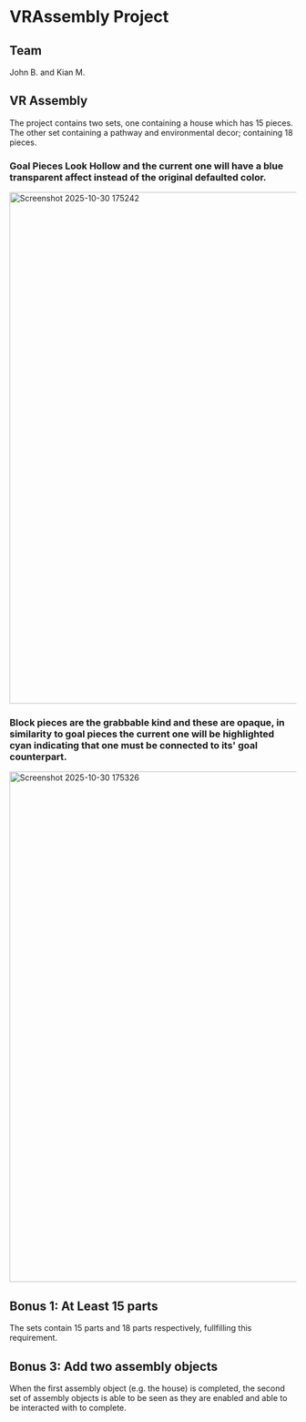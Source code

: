 # VRAssembly Project

## Team
John B. and Kian M.

## VR Assembly
The project contains two sets, one containing a house which has 15 pieces.
The other set containing a pathway and environmental decor; containing 18 pieces.

### Goal Pieces Look Hollow and the current one will have a blue transparent affect instead of the original defaulted color.
<img width="1175" height="898" alt="Screenshot 2025-10-30 175242" src="https://github.com/user-attachments/assets/009f67eb-29e5-4b4c-8bde-b7b65f3124d4" />

### Block pieces are the grabbable kind and these are opaque, in similarity to goal pieces the current one will be highlighted cyan indicating that one must be connected to its' goal counterpart.
<img width="1176" height="896" alt="Screenshot 2025-10-30 175326" src="https://github.com/user-attachments/assets/3c1e7ce9-681a-474c-919d-adc6ffcb2e6e" />

## Bonus 1: At Least 15 parts
The sets contain 15 parts and 18 parts respectively, fullfilling this requirement.

## Bonus 3: Add two assembly objects
When the first assembly object (e.g. the house) is completed, the second set of assembly objects is able to be seen as they are enabled and able to be interacted with to complete. 
